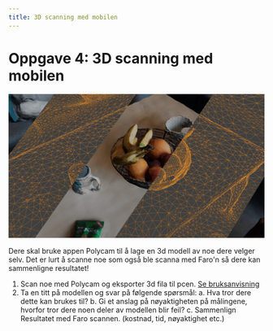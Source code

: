 ```yaml
---
title: 3D scanning med mobilen
---
```


# Oppgave 4: 3D scanning med mobilen

![](../bilder/frukt.png)

Dere skal bruke appen Polycam til å lage en 3d modell av noe dere velger selv. Det er lurt å scanne noe som også ble scanna med Faro'n så dere kan sammenligne resultatet!

1. Scan noe med Polycam og eksporter 3d fila til pcen. [Se bruksanvisning](../bruksanvisninger/polycam.html)
2. Ta en titt på modellen og svar på følgende spørsmål:
    a. Hva tror dere dette kan brukes til?
	b. Gi et anslag på nøyaktigheten på målingene, hvorfor tror dere noen deler av modellen blir feil?
	c. Sammenlign Resultatet med Faro scannen. (kostnad, tid, nøyaktighet etc.)